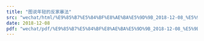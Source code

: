 ```yaml
---
title: "图说年轻的反家暴法"
src: "wechat/html/%E9%85%B7%E5%84%BF%E8%AE%BA%E5%9D%9B_2018-12-08_%E5%9B%BE%E8%AF%B4%E5%B9%B4%E8%BD%BB%E7%9A%84%E5%8F%8D%E5%AE%B6%E6%9A%B4%E6%B3%95.html"
date: 2018-12-08
pdf: "wechat/pdf/%E9%85%B7%E5%84%BF%E8%AE%BA%E5%9D%9B_2018-12-08_%E5%9B%BE%E8%AF%B4%E5%B9%B4%E8%BD%BB%E7%9A%84%E5%8F%8D%E5%AE%B6%E6%9A%B4%E6%B3%95.pdf"
---
```

